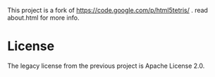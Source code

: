 This project is a fork of https://code.google.com/p/html5tetris/ . read about.html for more info.

# License
The legacy license from the previous project is Apache License 2.0.
